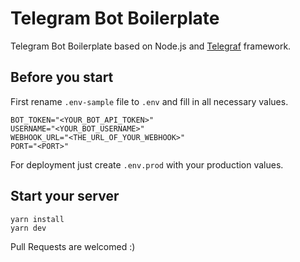 # Telegram Bot Boilerplate

Telegram Bot Boilerplate based on Node.js and [Telegraf](https://github.com/telegraf/telegraf) framework.

## Before you start

First rename `.env-sample` file to `.env` and fill in all necessary values.

```
BOT_TOKEN="<YOUR_BOT_API_TOKEN>"
USERNAME="<YOUR_BOT_USERNAME>"
WEBHOOK_URL="<THE_URL_OF_YOUR_WEBHOOK>"
PORT="<PORT>"
```

For deployment just create `.env.prod` with your production values.

## Start your server

```
yarn install
yarn dev
```

Pull Requests are welcomed :)
